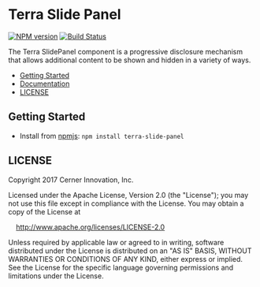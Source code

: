 # Terra Slide Panel


[![NPM version](http://img.shields.io/npm/v/terra-slide-panel.svg)](https://www.npmjs.org/package/terra-slide-panel)
[![Build Status](https://travis-ci.org/cerner/terra-ui.svg?branch=master)](https://travis-ci.org/cerner/terra-ui)

The Terra SlidePanel component is a progressive disclosure mechanism that allows additional content to be shown and hidden in a variety of ways.

- [Getting Started](#getting-started)
- [Documentation](https://github.com/cerner/terra-ui/tree/master/packages/terra-slide-panel/docs)
- [LICENSE](#license)

## Getting Started

- Install from [npmjs](https://www.npmjs.com): `npm install terra-slide-panel`

## LICENSE

Copyright 2017 Cerner Innovation, Inc.

Licensed under the Apache License, Version 2.0 (the "License"); you may not use this file except in compliance with the License. You may obtain a copy of the License at

&nbsp;&nbsp;&nbsp;&nbsp;http://www.apache.org/licenses/LICENSE-2.0

Unless required by applicable law or agreed to in writing, software distributed under the License is distributed on an "AS IS" BASIS, WITHOUT WARRANTIES OR CONDITIONS OF ANY KIND, either express or implied. See the License for the specific language governing permissions and limitations under the License.
